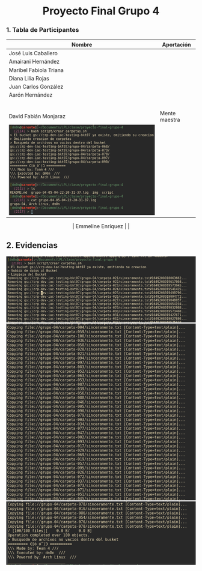 
<div align="center">

# Proyecto Final Grupo 4


<div align="left">

### 1. Tabla de Participantes

<div align="center">

| Nombre                 | Aportación    |
|------------------------|---------------|
| José Luis Caballero    |               |
| Amairani Hernández     |               |
| Maribel Fabiola Triana |               |
| Diana Lilia Rojas      |               |
| Juan Carlos González   |               |
| Aarón Hernández        |               |
|                        |               |
|                        |               |
|                        |               |
|                        |               |
|                        |               |
| David Fabián Monjaraz  | Mente maestra 
![](img/evid-dfmf.png)| 

| Emmeline Enríquez      |               |

<div align="left">

## 2. Evidencias
![](img/evid-creacion-1.png)
![](img/evid-creacion-2.png)
![](img/evid-creacion-3.png)
